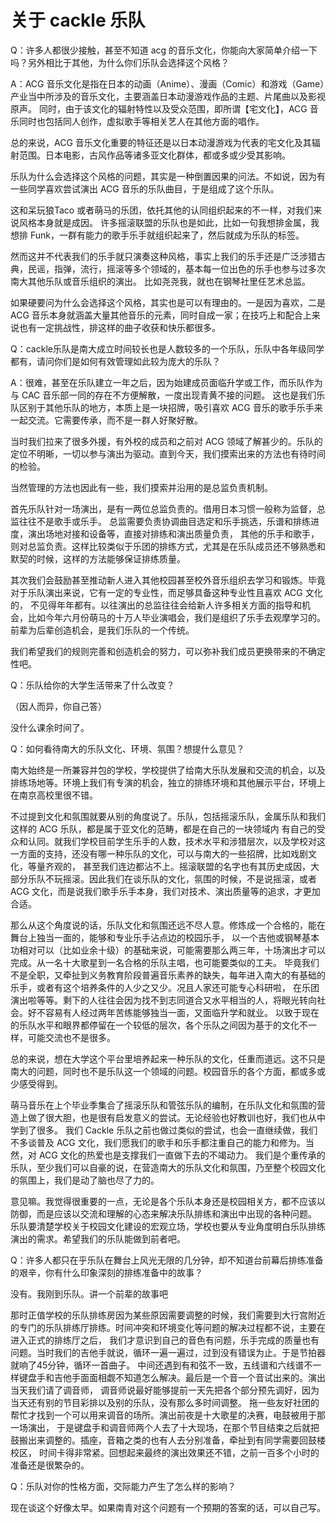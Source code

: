 # 关于 cackle 乐队

Q：许多人都很少接触，甚至不知道 acg 的音乐文化，你能向大家简单介绍一下吗？另外相比于其他，为什么你们乐队会选择这个风格？

A：ACG 音乐文化是指在日本的动画（Anime）、漫画（Comic）和游戏（Game）产业当中所涉及的音乐文化，主要涵盖日本动漫游戏作品的主题、片尾曲以及影视原声。
同时，由于该文化的辐射特性以及受众范围，即所谓【宅文化】，ACG 音乐同时也包括同人创作，虚拟歌手等相关艺人在其他方面的唱作。

总的来说，ACG 音乐文化重要的特征还是以日本动漫游戏为代表的宅文化及其辐射范围。日本电影，古风作品等诸多亚文化群体，都或多或少受其影响。

乐队为什么会选择这个风格的问题，其实是一种倒置因果的问法。不如说，因为有一些同学喜欢尝试演出 ACG 音乐的乐队曲目，于是组成了这个乐队。

这和呆玩狼Taco 或者萌马的乐团，依托其他的认同组织起来的不一样，对我们来说风格本身就是成因。
许多摇滚联盟的乐队也是如此，比如一句我想排金属，我想排 Funk，一群有能力的歌手乐手就组织起来了，然后就成为乐队的标签。

然而这并不代表我们的乐手就只演奏这种风格，事实上我们的乐手还是广泛涉猎古典，民谣，指弹，流行，摇滚等多个领域的，基本每一位出色的乐手也参与过多次南大其他乐队或音乐组织的演出。
比如尧尧我，就也在钢琴社里任艺术总监。

如果硬要问为什么会选择这个风格，其实也是可以有理由的。一是因为喜欢，二是 ACG 音乐本身就涵盖大量其他音乐的元素，同时自成一家；在技巧上和配合上来说也有一定挑战性，排这样的曲子收获和快乐都很多。

Q：cackle乐队是南大成立时间较长也是人数较多的一个乐队，乐队中各年级同学都有，请问你们是如何有效管理如此较为庞大的乐队？

A：很难，甚至在乐队建立一年之后，因为始建成员面临升学或工作，而乐队作为与 CAC 音乐部一同的存在不方便解散，一度出现青黄不接的问题。
这也是我们乐队区别于其他乐队的地方，本质上是一块招牌，吸引喜欢 ACG 音乐的歌手乐手来一起交流。它需要传承，而不是一群人好聚好散。

当时我们拉来了很多外援，有外校的成员和之前对 ACG 领域了解甚少的。乐队的定位不明晰，一切以参与演出为驱动。直到今天，我们摸索出来的方法也有待时间的检验。

当然管理的方法也因此有一些，我们摸索并沿用的是总监负责机制。

首先乐队针对一场演出，是有一两位总监负责的。借用日本习惯一般称为监督，总监往往不是歌手或乐手。
总监需要负责协调曲目选定和乐手挑选，乐谱和排练进度，演出场地对接和设备等，直接对排练和演出质量负责，
其他的乐手和歌手，则对总监负责。这样比较类似于乐团的排练方式，尤其是在乐队成员还不够熟悉和默契的时候，这样的方法能够保证排练质量。

其次我们会鼓励甚至推动新人进入其他校园甚至校外音乐组织去学习和锻炼。毕竟对于乐队演出来说，它有一定的专业性，而足够具备这种专业性且喜欢 ACG 文化的，
不见得年年都有。以往演出的总监往往会给新人许多相关方面的指导和机会，比如今年六月份萌马的十万人毕业演唱会，我们是组织了乐手去观摩学习的。
前辈为后辈创造机会，是我们乐队的一个传统。

我们希望我们的规则完善和创造机会的努力，可以弥补我们成员更换带来的不确定性吧。

Q：乐队给你的大学生活带来了什么改变？

（因人而异，你自己答）

没什么课余时间了。

Q：如何看待南大的乐队文化、环境、氛围？想提什么意见？

南大始终是一所兼容并包的学校，学校提供了给南大乐队发展和交流的机会，以及排练场地等。环境上我们有专演的机会，独立的排练环境和其他展示平台，环境上在南京高校里很不错。

不过提到文化和氛围就要从别的角度说了。乐队，包括摇滚乐队，金属乐队和我们这样的 ACG 乐队，都是属于亚文化的范畴，都是在自己的一块领域内
有自己的受众和认同。就我们学校目前学生乐手的人数，技术水平和涉猎层次，以及学校对这一方面的支持，还没有哪一种乐队的文化，可以与南大的一些招牌，比如戏剧文化，等量齐观的，
甚至我们连边都沾不上。摇滚联盟的名字也有其历史成因，大部分乐队不玩摇滚。因此我们在谈乐队的文化，氛围的时候，不是说摇滚，或者 ACG 文化，而是说我们歌手乐手本身，我们对技术、演出质量等的追求，才更加合适。

那么从这个角度说的话，乐队文化和氛围还远不尽人意。修炼成一个合格的，能在舞台上独当一面的，能够和专业乐手沾点边的校园乐手，
以一个吉他或钢琴基本功相对可以（比如业余十级）的基础来说，可能需要那么两三年，十场演出才可以完成。从一名十大歌星到一名合格的乐队主唱，也可能要类似的工夫。
毕竟我们不是全职，又牵扯到义务教育阶段普遍音乐素养的缺失，每年进入南大的有基础的乐手，或者有这个培养条件的人少之又少。况且人家还可能专心科研啦，
在乐团演出啦等等。剩下的人往往会因为找不到志同道合又水平相当的人，将眼光转向社会。好不容易有人经过两年苦练能够独当一面，又面临升学和就业。
以致于现在的乐队水平和眼界都停留在一个较低的层次，各个乐队之间因为基于的文化不一样，可能交流也不是很多。

总的来说，想在大学这个平台里培养起来一种乐队的文化，任重而道远。这不只是南大的问题，同时也不是乐队这一个领域的问题。校园音乐的各个方面，都或多或少感受得到。

萌马音乐在上个毕业季集合了摇滚乐队和管弦乐队的编制，在乐队文化和氛围的营造上做了很大胆，也是很有启发意义的尝试。无论经验也好教训也好，我们也从中学到了很多。
我们 Cackle 乐队之前也做过类似的尝试，也会一直继续做，我们不多谈普及 ACG 文化，我们愿我们的歌手和乐手都注重自己的能力和修为。当然，对 ACG 文化的热爱也是支撑我们一直做下去的不竭动力。
我们是个重传承的乐队，至少我们可以自豪的说，在营造南大的乐队文化和氛围，乃至整个校园文化的氛围上，我们是动了脑也尽了力的。

意见嘛。我觉得很重要的一点，无论是各个乐队本身还是校园相关方，都不应该以防御，而是应该以交流和理解的心态来解决乐队排练和演出中出现的各种问题。
乐队要清楚学校关于校园文化建设的宏观立场，学校也要从专业角度明白乐队排练演出的需求。希望我们的乐队能做到前者吧。

Q：许多人都只在乎乐队在舞台上风光无限的几分钟，却不知道台前幕后排练准备的艰辛，你有什么印象深刻的排练准备中的故事？

没有。我刚到乐队。讲一个前辈的故事吧

那时正值学校的乐队排练房因为某些原因需要调整的时候，我们需要到大行宫附近的专门的乐队排练厅排练。时间冲突和环境变化等问题的解决过程都不说，主要在进入正式的排练厅之后，
我们才意识到自己的音色有问题，乐手完成的质量也有问题。当时我们的吉他手就说，循环一遍一遍过，过到没有错误为止。于是节拍器就响了45分钟，循环一首曲子。
中间还遇到有和弦不一致，五线谱和六线谱不一样键盘手和吉他手面面相觑不知道怎么解决。最后是一个音一个音试出来的。演出当天我们请了调音师，
调音师说最好能够提前一天先把各个部分预先调好，因为当天还有别的节目彩排以及别的乐队，没有那么多时间调整。
拖一些友好社团的帮忙才找到一个可以用来调音的场所。演出前夜是十大歌星的决赛，电鼓被用于那一场演出，
于是键盘手和调音师两个人去了十大现场，在那个节目结束之后就把鼓搬出来调整的。插座，音箱之类的也有人去分别准备，牵扯到有同学需要回鼓楼校区，
时间卡得非常紧。回想起来最终的演出效果还不错，之前一百多个小时的准备还是很繁杂的。

Q：乐队对你的性格方面，交际能力产生了怎么样的影响？

现在谈这个好像太早。如果南青对这个问题有一个预期的答案的话，可以自己写。
